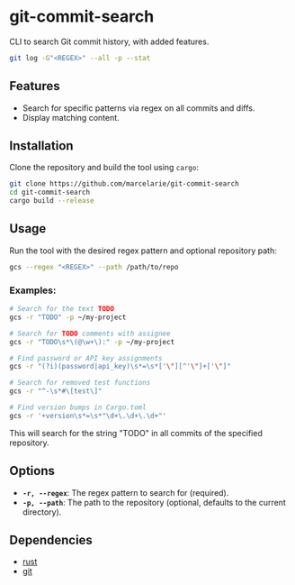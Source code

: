 # git-commit-search

CLI to search Git commit history, with added features.

```bash
git log -G"<REGEX>" --all -p --stat
```

## Features

- Search for specific patterns via regex on all commits and diffs.
- Display matching content.

## Installation

Clone the repository and build the tool using `cargo`:

```bash
git clone https://github.com/marcelarie/git-commit-search
cd git-commit-search
cargo build --release
```

## Usage

Run the tool with the desired regex pattern and optional repository path:

```bash
gcs --regex "<REGEX>" --path /path/to/repo
```

### Examples:

```bash
# Search for the text TODO
gcs -r "TODO" -p ~/my-project

# Search for TODO comments with assignee
gcs -r "TODO\s*\(@\w+\):" -p ~/my-project

# Find password or API key assignments
gcs -r "(?i)(password|api_key)\s*=\s*['\"][^'\"]+['\"]"

# Search for removed test functions
gcs -r "^-\s*#\[test\]"

# Find version bumps in Cargo.toml
gcs -r '+version\s*=\s*"\d+\.\d+\.\d+"'
```

This will search for the string "TODO" in all commits of the specified repository.

## Options

- **`-r, --regex`**: The regex pattern to search for (required).
- **`-p, --path`**: The path to the repository (optional, defaults to the current directory).

## Dependencies

- [rust](https://www.rust-lang.org/)
- [git](https://git-scm.com/)
